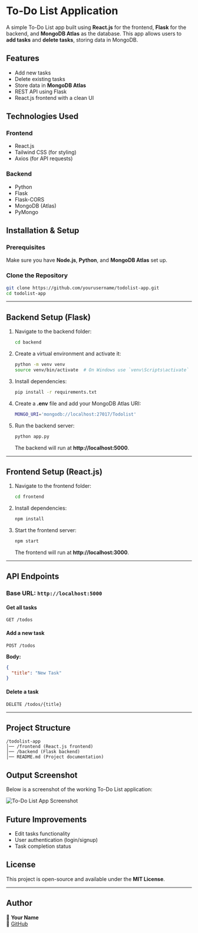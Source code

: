 # To-Do List Application

A simple To-Do List app built using **React.js** for the frontend, **Flask** for the backend, and **MongoDB Atlas** as the database. This app allows users to **add tasks** and **delete tasks**, storing data in MongoDB.

## Features
- Add new tasks
- Delete existing tasks
- Store data in **MongoDB Atlas**
- REST API using Flask
- React.js frontend with a clean UI

## Technologies Used
### Frontend
- React.js
- Tailwind CSS (for styling)
- Axios (for API requests)

### Backend
- Python
- Flask
- Flask-CORS
- MongoDB (Atlas)
- PyMongo

## Installation & Setup
### Prerequisites
Make sure you have **Node.js**, **Python**, and **MongoDB Atlas** set up.

### Clone the Repository
```sh
git clone https://github.com/yourusername/todolist-app.git
cd todolist-app
```

---
## Backend Setup (Flask)
1. Navigate to the backend folder:
   ```sh
   cd backend
   ```
2. Create a virtual environment and activate it:
   ```sh
   python -m venv venv
   source venv/bin/activate  # On Windows use `venv\Scripts\activate`
   ```
3. Install dependencies:
   ```sh
   pip install -r requirements.txt
   ```
4. Create a **.env** file and add your MongoDB Atlas URI:
   ```sh
   MONGO_URI='mongodb://localhost:27017/Todolist'
   ```
5. Run the backend server:
   ```sh
   python app.py
   ```
   The backend will run at **http://localhost:5000**.

---
## Frontend Setup (React.js)
1. Navigate to the frontend folder:
   ```sh
   cd frontend
   ```
2. Install dependencies:
   ```sh
   npm install
   ```
3. Start the frontend server:
   ```sh
   npm start
   ```
   The frontend will run at **http://localhost:3000**.

---
## API Endpoints
### Base URL: `http://localhost:5000`

#### Get all tasks
```http
GET /todos
```
#### Add a new task
```http
POST /todos
```
**Body:**
```json
{
  "title": "New Task"
}
```
#### Delete a task
```http
DELETE /todos/{title}
```

---
## Project Structure
```
/todolist-app
│── /frontend (React.js frontend)
│── /backend (Flask backend)
│── README.md (Project documentation)
```

## Output Screenshot
Below is a screenshot of the working To-Do List application:


![To-Do List App Screenshot](React-Python-ToDoList/ToDolist/Screenshot_2025-02-18_103705.png)

## Future Improvements
- Edit tasks functionality
- User authentication (login/signup)
- Task completion status

## License
This project is open-source and available under the **MIT License**.

---
## Author
👤 **Your Name**  
🔗 [GitHub](https://github.com/baskarlmca2023)
